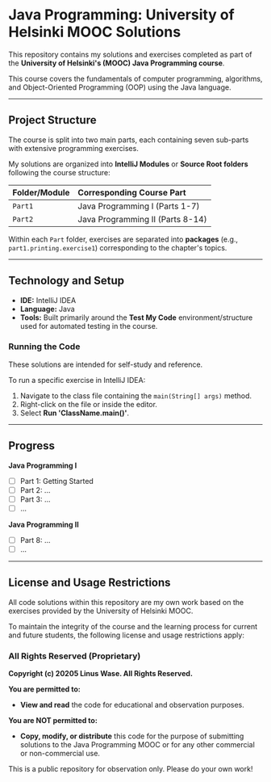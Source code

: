 # Java Programming: University of Helsinki MOOC Solutions

This repository contains my solutions and exercises completed as part of the **University of Helsinki's (MOOC) Java Programming course**.

This course covers the fundamentals of computer programming, algorithms, and Object-Oriented Programming (OOP) using the Java language.

---

## Project Structure

The course is split into two main parts, each containing seven sub-parts with extensive programming exercises.

My solutions are organized into **IntelliJ Modules** or **Source Root folders** following the course structure:

| Folder/Module | Corresponding Course Part |
| :--- | :--- |
| `Part1` | Java Programming I (Parts 1-7) |
| `Part2` | Java Programming II (Parts 8-14) |

Within each `Part` folder, exercises are separated into **packages** (e.g., `part1.printing.exercise1`) corresponding to the chapter's topics.

---

## Technology and Setup

* **IDE:** IntelliJ IDEA
* **Language:** Java
* **Tools:** Built primarily around the **Test My Code** environment/structure used for automated testing in the course.

### Running the Code

These solutions are intended for self-study and reference.

To run a specific exercise in IntelliJ IDEA:
1. Navigate to the class file containing the `main(String[] args)` method.
2. Right-click on the file or inside the editor.
3. Select **Run 'ClassName.main()'**.

---

## Progress

**Java Programming I**
* [ ] Part 1: Getting Started
* [ ] Part 2: ...
* [ ] Part 3: ...
* [ ] ...

**Java Programming II**
* [ ] Part 8: ...
* [ ] ...

---

## License and Usage Restrictions

All code solutions within this repository are my own work based on the exercises provided by the University of Helsinki MOOC.

To maintain the integrity of the course and the learning process for current and future students, the following license and usage restrictions apply:

### All Rights Reserved (Proprietary)

**Copyright (c) 20205 Linus Wase. All Rights Reserved.**

**You are permitted to:**
* **View and read** the code for educational and observation purposes.

**You are NOT permitted to:**
* **Copy, modify, or distribute** this code for the purpose of submitting solutions to the Java Programming MOOC or for any other commercial or non-commercial use.

This is a public repository for observation only. Please do your own work!

